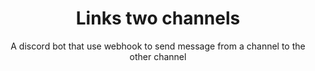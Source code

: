 <h1 align="center">Links two channels</h1>

<p align="center"><img src="">A discord bot that use webhook to send message from a channel to the other channel<p>
